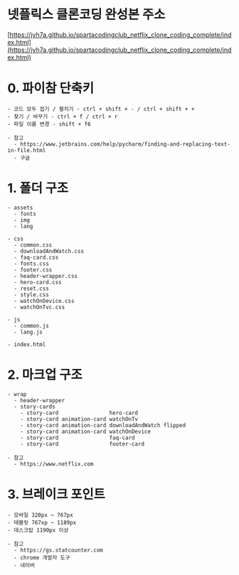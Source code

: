 # 넷플릭스 클론코딩 완성본 주소
[https://jyh7a.github.io/spartacodingclub_netflix_clone_coding_complete/index.html](https://jyh7a.github.io/spartacodingclub_netflix_clone_coding_complete/index.html)


# 0. 파이참 단축키
```
- 코드 모두 접기 / 펼치기 - ctrl + shift + - / ctrl + shift + +
- 찾기 / 바꾸기 - ctrl + f / ctrl + r 
- 파일 이름 변경 - shift + f6

- 참고
  - https://www.jetbrains.com/help/pycharm/finding-and-replacing-text-in-file.html
  - 구글
```


# 1. 폴더 구조
```
- assets
  - fonts
  - img
  - lang
  
- css
  - common.css
  - downloadAndWatch.css
  - faq-card.css
  - fonts.css
  - footer.css
  - header-wrapper.css
  - hero-card.css
  - reset.css
  - style.css  
  - watchOnDevice.css
  - watchOnTvc.css
  
- js
  - common.js
  - lang.js
  
- index.html
```

# 2. 마크업 구조
```
- wrap
  - header-wrapper
  - story-cards 
    - story-card                hero-card
    - story-card animation-card watchOnTv
    - story-card animation-card downloadAndWatch flipped
    - story-card animation-card watchOnDevice
    - story-card                faq-card
    - story-card                footer-card    
    
- 참고
  - https://www.netflix.com
```

# 3. 브레이크 포인트 
```
- 모바일 320px ~ 767px
- 테블릿 767xp ~ 1189px
- 데스크탑 1190px 이상
 
- 참고
  - https://gs.statcounter.com
  - chrome 개발자 도구
  - 네이버
```
